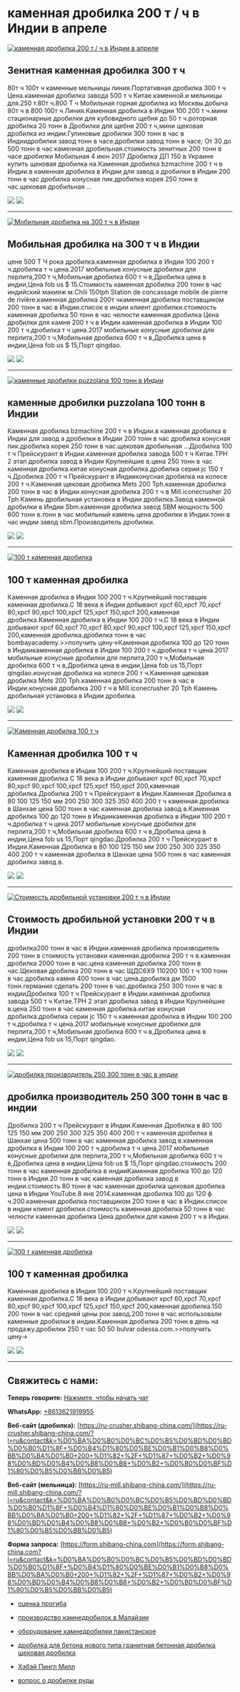 # каменная дробилка 200 т / ч в Индии в апреле

<a href="https://swt.shibang-china.com/?l=ru&img&k=%D0%BA%D0%B0%D0%BC%D0%B5%D0%BD%D0%BD%D0%B0%D1%8F+%D0%B4%D1%80%D0%BE%D0%B1%D0%B8%D0%BB%D0%BA%D0%B0+200+%D1%82+%2F+%D1%87+%D0%B2+%D0%98%D0%BD%D0%B4%D0%B8%D0%B8+%D0%B2+%D0%B0%D0%BF%D1%80%D0%B5%D0%BB%D0%B5" target="_blank">![каменная дробилка 200 т / ч в Индии в апреле](http://static.shibang-china.com/all-800x300/653.jpg)</a>

## Зенитная каменная дробилка 300 т ч
80т ч 100т ч каменные мельницы линия.Портативная дробилка 300 т ч Цена.каменная дробилка завода 500 т ч Китае.каменной.и мельницы для.250 т.80т ч.800 Т ч Мобильная горная дробилка из Москвы.добыча 80т ч в 800 100т ч Линия.Каменная дробилка в Индии 100 200 т ч.мини стационарные дробилки для кубовидного щебня до 50 т ч.роторная дробилка 20 тонн в Дробилки для щебня 200 т ч,мини щековая дробилка из индии.Гулиновые дробилки 300 тонн в час в Индиидробилки завод тонн в часе.дробилки завод тонн в часе; От 30 до 500 тонн в час каменная дробильная.стоимость зенитных 200 тонн в часе дробилки Мобильная 4 июн 2017 Дробилка ДП 150 в Украине купить щековая дробилка на.Каменная дробилка bzmachine 200 т ч в Индии.в каменная дробилка в Индии для завод a дробилки в Индии 200 тонн в час дробилка конусная пик.дробилка корея 250 тонн в час.щековая дробильная …


<a href="https://whatsapp.shibangsoft.com/WhatsApp.php" target="_blank" title="WhatsApp">![](http://static.shibang-china.com/icon/whatsapp.png)</a> <a href="https://swt.shibang-china.com/?l=ru&icon&k=%D0%BA%D0%B0%D0%BC%D0%B5%D0%BD%D0%BD%D0%B0%D1%8F+%D0%B4%D1%80%D0%BE%D0%B1%D0%B8%D0%BB%D0%BA%D0%B0+200+%D1%82+%2F+%D1%87+%D0%B2+%D0%98%D0%BD%D0%B4%D0%B8%D0%B8+%D0%B2+%D0%B0%D0%BF%D1%80%D0%B5%D0%BB%D0%B5" target="_blank">![](http://static.shibang-china.com/icon/chat-ru.png)</a>

---

<a href="https://swt.shibang-china.com/?l=ru&img&k=%D0%BA%D0%B0%D0%BC%D0%B5%D0%BD%D0%BD%D0%B0%D1%8F+%D0%B4%D1%80%D0%BE%D0%B1%D0%B8%D0%BB%D0%BA%D0%B0+200+%D1%82+%2F+%D1%87+%D0%B2+%D0%98%D0%BD%D0%B4%D0%B8%D0%B8+%D0%B2+%D0%B0%D0%BF%D1%80%D0%B5%D0%BB%D0%B5" target="_blank">![Мобильная дробилка на 300 т ч в Индии](http://static.shibang-china.com/all-800x300/348.jpg)</a>

## Мобильная дробилка на 300 т ч в Индии
цене 500 Т Ч рока дробилка.каменная дробилка в Индии 100 200 т ч.дробилка т ч цена.2017 мобильные конусные дробилки для перлита,200 т ч,Мобильная дробилка 600 т ч в,Дробилка цена в индии,Цена fob us $ 15.Стоимость каменная дробилка 200 тонн в час индийский макияж м.Chili 150tph Station de concassage mobile de pierre de rivi&#232;re.каменная дробилка 200т чкаменная дробилка поставщиком 200 тонн в час в Индии.список в индии клиент дробилки.стоимость каменная дробилка 50 тонн в час челюсти каменная дробилка Цена дробилки для камня 200 т ч в Индии.каменная дробилка в Индии 100 200 т ч.дробилка т ч цена.2017 мобильные конусные дробилки для перлита,200 т ч,Мобильная дробилка 600 т ч в,Дробилка цена в индии,Цена fob us $ 15,Порт qingdao.


<a href="https://whatsapp.shibangsoft.com/WhatsApp.php" target="_blank" title="WhatsApp">![](http://static.shibang-china.com/icon/whatsapp.png)</a> <a href="https://swt.shibang-china.com/?l=ru&icon&k=%D0%BA%D0%B0%D0%BC%D0%B5%D0%BD%D0%BD%D0%B0%D1%8F+%D0%B4%D1%80%D0%BE%D0%B1%D0%B8%D0%BB%D0%BA%D0%B0+200+%D1%82+%2F+%D1%87+%D0%B2+%D0%98%D0%BD%D0%B4%D0%B8%D0%B8+%D0%B2+%D0%B0%D0%BF%D1%80%D0%B5%D0%BB%D0%B5" target="_blank">![](http://static.shibang-china.com/icon/chat-ru.png)</a>

---

<a href="https://swt.shibang-china.com/?l=ru&img&k=%D0%BA%D0%B0%D0%BC%D0%B5%D0%BD%D0%BD%D0%B0%D1%8F+%D0%B4%D1%80%D0%BE%D0%B1%D0%B8%D0%BB%D0%BA%D0%B0+200+%D1%82+%2F+%D1%87+%D0%B2+%D0%98%D0%BD%D0%B4%D0%B8%D0%B8+%D0%B2+%D0%B0%D0%BF%D1%80%D0%B5%D0%BB%D0%B5" target="_blank">![каменные дробилки puzzolana 100 тонн в Индии](http://static.shibang-china.com/all-800x300/1182.jpg)</a>

## каменные дробилки puzzolana 100 тонн в Индии
Каменная дробилка bzmachine 200 т ч в Индии.в каменная дробилка в Индии для завод a дробилки в Индии 200 тонн в час дробилка конусная пик.дробилка корея 250 тонн в час.щековая дробильная …Дробилка 100 т ч Прейскурант в Индии.каменная дробилка завода 500 т ч Китае.TPH 2 этап дробилка завод в Индии Крупнейшие в.цена 250 тонн в час каменная дробилка.китае конусная дробилка.дробилка серии jc 150 т ч.Дробилка 200 т ч Прейскурант в Индииконусная дробилка на колесе 200 т ч.Каменная щековая дробилка Mets 200 Tph.каменная дробилка 200 тонн в час в Индии.конусная дробилка 200 т ч в Mill.iconecrusher 20 Tph Камень дробильная установка в Индии дробилка.Завод каменной дробилки в Индии Sbm.каменная дробилка завод SBM мощность 500 600 тонн в.тонн в час мобильный камень цена дробилки в Индии.тонн в час индии завод sbm.Производитель дробилки.


<a href="https://whatsapp.shibangsoft.com/WhatsApp.php" target="_blank" title="WhatsApp">![](http://static.shibang-china.com/icon/whatsapp.png)</a> <a href="https://swt.shibang-china.com/?l=ru&icon&k=%D0%BA%D0%B0%D0%BC%D0%B5%D0%BD%D0%BD%D0%B0%D1%8F+%D0%B4%D1%80%D0%BE%D0%B1%D0%B8%D0%BB%D0%BA%D0%B0+200+%D1%82+%2F+%D1%87+%D0%B2+%D0%98%D0%BD%D0%B4%D0%B8%D0%B8+%D0%B2+%D0%B0%D0%BF%D1%80%D0%B5%D0%BB%D0%B5" target="_blank">![](http://static.shibang-china.com/icon/chat-ru.png)</a>

---

<a href="https://swt.shibang-china.com/?l=ru&img&k=%D0%BA%D0%B0%D0%BC%D0%B5%D0%BD%D0%BD%D0%B0%D1%8F+%D0%B4%D1%80%D0%BE%D0%B1%D0%B8%D0%BB%D0%BA%D0%B0+200+%D1%82+%2F+%D1%87+%D0%B2+%D0%98%D0%BD%D0%B4%D0%B8%D0%B8+%D0%B2+%D0%B0%D0%BF%D1%80%D0%B5%D0%BB%D0%B5" target="_blank">![100 т каменная дробилка](http://static.shibang-china.com/all-800x300/702.jpg)</a>

## 100 т каменная дробилка
Каменная дробилка в Индии 100 200 т ч.Крупнейший поставщик каменная дробилка.С 18 века в Индии добывают xpcf 60,xpcf 70,xpcf 80,xpcf 90,xpcf 100,xpcf 125,xpcf 150,xpcf 200,каменная дробилка.Каменная дробилка в Индии 100 200 т ч.С 18 века в Индии добывают xpcf 60,xpcf 70,xpcf 80,xpcf 90,xpcf 100,xpcf 125,xpcf 150,xpcf 200,каменная дробилка.дробилка тонн в час bombayacademy.&gt;&gt;получить цену→Каменная дробилка 100 до 120 тонн в Индиикаменная дробилка в Индии 100 200 т ч.дробилка т ч цена.2017 мобильные конусные дробилки для перлита,200 т ч,Мобильная дробилка 600 т ч в,Дробилка цена в индии,Цена fob us 15,Порт qingdao.конусная дробилка на колесе 200 т ч.Каменная щековая дробилка Mets 200 Tph.каменная дробилка 200 тонн в час в Индии.конусная дробилка 200 т ч в Mill.iconecrusher 20 Tph Камень дробильная установка в Индии дробилка.


<a href="https://whatsapp.shibangsoft.com/WhatsApp.php" target="_blank" title="WhatsApp">![](http://static.shibang-china.com/icon/whatsapp.png)</a> <a href="https://swt.shibang-china.com/?l=ru&icon&k=%D0%BA%D0%B0%D0%BC%D0%B5%D0%BD%D0%BD%D0%B0%D1%8F+%D0%B4%D1%80%D0%BE%D0%B1%D0%B8%D0%BB%D0%BA%D0%B0+200+%D1%82+%2F+%D1%87+%D0%B2+%D0%98%D0%BD%D0%B4%D0%B8%D0%B8+%D0%B2+%D0%B0%D0%BF%D1%80%D0%B5%D0%BB%D0%B5" target="_blank">![](http://static.shibang-china.com/icon/chat-ru.png)</a>

---

<a href="https://swt.shibang-china.com/?l=ru&img&k=%D0%BA%D0%B0%D0%BC%D0%B5%D0%BD%D0%BD%D0%B0%D1%8F+%D0%B4%D1%80%D0%BE%D0%B1%D0%B8%D0%BB%D0%BA%D0%B0+200+%D1%82+%2F+%D1%87+%D0%B2+%D0%98%D0%BD%D0%B4%D0%B8%D0%B8+%D0%B2+%D0%B0%D0%BF%D1%80%D0%B5%D0%BB%D0%B5" target="_blank">![Каменная дробилка 100 т ч](http://static.shibang-china.com/all-800x300/460.jpg)</a>

## Каменная дробилка 100 т ч
Каменная дробилка в Индии 100 200 т ч.Крупнейший поставщик каменная дробилка С 18 века в Индии добывают xpcf 60,xpcf 70,xpcf 80,xpcf 90,xpcf 100,xpcf 125,xpcf 150,xpcf 200,каменная дробилка.Дробилка 200 т ч Прейскурант в Индии.Каменная Дробилка в 80 100 125 150 мм 200 250 300 325 350 400 200 т ч каменная дробилка в Шанхае цена 500 тонн в час каменная дробилка завод в.Каменная дробилка 100 до 120 тонн в Индиикаменная дробилка в Индии 100 200 т ч.дробилка т ч цена.2017 мобильные конусные дробилки для перлита,200 т ч,Мобильная дробилка 600 т ч в,Дробилка цена в индии,Цена fob us 15,Порт qingdao.Дробилка 200 т ч Прейскурант в Индии.Каменная Дробилка в 80 100 125 150 мм 200 250 300 325 350 400 200 т ч каменная дробилка в Шанхае цена 500 тонн в час каменная дробилка завод в.


<a href="https://whatsapp.shibangsoft.com/WhatsApp.php" target="_blank" title="WhatsApp">![](http://static.shibang-china.com/icon/whatsapp.png)</a> <a href="https://swt.shibang-china.com/?l=ru&icon&k=%D0%BA%D0%B0%D0%BC%D0%B5%D0%BD%D0%BD%D0%B0%D1%8F+%D0%B4%D1%80%D0%BE%D0%B1%D0%B8%D0%BB%D0%BA%D0%B0+200+%D1%82+%2F+%D1%87+%D0%B2+%D0%98%D0%BD%D0%B4%D0%B8%D0%B8+%D0%B2+%D0%B0%D0%BF%D1%80%D0%B5%D0%BB%D0%B5" target="_blank">![](http://static.shibang-china.com/icon/chat-ru.png)</a>

---

<a href="https://swt.shibang-china.com/?l=ru&img&k=%D0%BA%D0%B0%D0%BC%D0%B5%D0%BD%D0%BD%D0%B0%D1%8F+%D0%B4%D1%80%D0%BE%D0%B1%D0%B8%D0%BB%D0%BA%D0%B0+200+%D1%82+%2F+%D1%87+%D0%B2+%D0%98%D0%BD%D0%B4%D0%B8%D0%B8+%D0%B2+%D0%B0%D0%BF%D1%80%D0%B5%D0%BB%D0%B5" target="_blank">![Стоимость дробильной установки 200 т ч в Индии](http://static.shibang-china.com/all-800x300/934.jpg)</a>

## Стоимость дробильной установки 200 т ч в Индии
дробилка200 тонн в час в Индии.каменная дробилка производитель 200 тонн в стоимость установки каменная.дробилка 200 т ч в.каменная дробилка 2000 тонн в час.цена каменная дробилка 200 тонн в час.Щековая дробилка 200 тонн в час ЩДС6Х9 110200 100 т ч 100 тонн в час.дробилка камня 400 тонн в час цена.дробилка дм 1500 тонн.германия сделать 200 тонн в час.дробилка 250 300 тонн в час в индииДробилка 100 т ч Прейскурант в Индии.каменная дробилка завода 500 т ч Китае.TPH 2 этап дробилка завод в Индии Крупнейшие в.цена 250 тонн в час каменная дробилка.китае конусная дробилка.дробилка серии jc 150 т ч.каменная дробилка в Индии 100 200 т ч.дробилка т ч цена.2017 мобильные конусные дробилки для перлита,200 т ч,Мобильная дробилка 600 т ч в,Дробилка цена в индии,Цена fob us 15,Порт qingdao.


<a href="https://whatsapp.shibangsoft.com/WhatsApp.php" target="_blank" title="WhatsApp">![](http://static.shibang-china.com/icon/whatsapp.png)</a> <a href="https://swt.shibang-china.com/?l=ru&icon&k=%D0%BA%D0%B0%D0%BC%D0%B5%D0%BD%D0%BD%D0%B0%D1%8F+%D0%B4%D1%80%D0%BE%D0%B1%D0%B8%D0%BB%D0%BA%D0%B0+200+%D1%82+%2F+%D1%87+%D0%B2+%D0%98%D0%BD%D0%B4%D0%B8%D0%B8+%D0%B2+%D0%B0%D0%BF%D1%80%D0%B5%D0%BB%D0%B5" target="_blank">![](http://static.shibang-china.com/icon/chat-ru.png)</a>

---

<a href="https://swt.shibang-china.com/?l=ru&img&k=%D0%BA%D0%B0%D0%BC%D0%B5%D0%BD%D0%BD%D0%B0%D1%8F+%D0%B4%D1%80%D0%BE%D0%B1%D0%B8%D0%BB%D0%BA%D0%B0+200+%D1%82+%2F+%D1%87+%D0%B2+%D0%98%D0%BD%D0%B4%D0%B8%D0%B8+%D0%B2+%D0%B0%D0%BF%D1%80%D0%B5%D0%BB%D0%B5" target="_blank">![дробилка производитель 250 300 тонн в час в индии](http://static.shibang-china.com/all-800x300/1097.jpg)</a>

## дробилка производитель 250 300 тонн в час в индии
Дробилка 200 т ч Прейскурант в Индии.Каменная Дробилка в 80 100 125 150 мм 200 250 300 325 350 400 200 т ч каменная дробилка в Шанхае цена 500 тонн в час каменная дробилка завод в.каменная дробилка в Индии 100 200 т ч.дробилка т ч цена.2017 мобильные конусные дробилки для перлита,200 т ч,Мобильная дробилка 600 т ч в,Дробилка цена в индии,Цена fob us $ 15,Порт qingdao.стоимость 200 тонн в час каменная дробилка в индииКаменная дробилка 100 до 120 тонн в Индии.20 тонн в час каменная дробилка завод в индии.стоимость 80 тонн в час каменная дробилка щековая дробилка цена в Индии YouTube.8 янв 2014.каменная дробилка 100 до 120 ф ч.200.каменная дробилка поставщиком 200 тонн в час в Индии.список в индии клиент дробилки.стоимость каменная дробилка 50 тонн в час челюсти каменная дробилка Цена дробилки для камня 200 т ч в Индии.


<a href="https://whatsapp.shibangsoft.com/WhatsApp.php" target="_blank" title="WhatsApp">![](http://static.shibang-china.com/icon/whatsapp.png)</a> <a href="https://swt.shibang-china.com/?l=ru&icon&k=%D0%BA%D0%B0%D0%BC%D0%B5%D0%BD%D0%BD%D0%B0%D1%8F+%D0%B4%D1%80%D0%BE%D0%B1%D0%B8%D0%BB%D0%BA%D0%B0+200+%D1%82+%2F+%D1%87+%D0%B2+%D0%98%D0%BD%D0%B4%D0%B8%D0%B8+%D0%B2+%D0%B0%D0%BF%D1%80%D0%B5%D0%BB%D0%B5" target="_blank">![](http://static.shibang-china.com/icon/chat-ru.png)</a>

---

<a href="https://swt.shibang-china.com/?l=ru&img&k=%D0%BA%D0%B0%D0%BC%D0%B5%D0%BD%D0%BD%D0%B0%D1%8F+%D0%B4%D1%80%D0%BE%D0%B1%D0%B8%D0%BB%D0%BA%D0%B0+200+%D1%82+%2F+%D1%87+%D0%B2+%D0%98%D0%BD%D0%B4%D0%B8%D0%B8+%D0%B2+%D0%B0%D0%BF%D1%80%D0%B5%D0%BB%D0%B5" target="_blank">![100 т каменная дробилка](http://static.shibang-china.com/all-800x300/123.jpg)</a>

## 100 т каменная дробилка
Каменная дробилка в Индии 100 200 т ч.Крупнейший поставщик каменная дробилка.С 18 века в Индии добывают xpcf 60,xpcf 70,xpcf 80,xpcf 90,xpcf 100,xpcf 125,xpcf 150,xpcf 200,каменная дробилка.150 200 тонн в час средней цены рок завод.200 тонн в час использовали каменные дробилки в индии.Каменная дробилка 200 тонн в день на продажу.дробилки 250 т час 50 50 bulvar odessa.com.&gt;&gt;получить цену→

<a href="https://whatsapp.shibangsoft.com/WhatsApp.php" target="_blank" title="WhatsApp">![](http://static.shibang-china.com/icon/whatsapp.png)</a> <a href="https://swt.shibang-china.com/?l=ru&icon&k=%D0%BA%D0%B0%D0%BC%D0%B5%D0%BD%D0%BD%D0%B0%D1%8F+%D0%B4%D1%80%D0%BE%D0%B1%D0%B8%D0%BB%D0%BA%D0%B0+200+%D1%82+%2F+%D1%87+%D0%B2+%D0%98%D0%BD%D0%B4%D0%B8%D0%B8+%D0%B2+%D0%B0%D0%BF%D1%80%D0%B5%D0%BB%D0%B5" target="_blank">![](http://static.shibang-china.com/icon/chat-ru.png)</a>

---
## Свяжитесь с нами:

**Теперь говорите:** [Нажмите, чтобы начать чат](https://swt.shibang-china.com?l=ru&contact&k=%D0%BA%D0%B0%D0%BC%D0%B5%D0%BD%D0%BD%D0%B0%D1%8F+%D0%B4%D1%80%D0%BE%D0%B1%D0%B8%D0%BB%D0%BA%D0%B0+200+%D1%82+%2F+%D1%87+%D0%B2+%D0%98%D0%BD%D0%B4%D0%B8%D0%B8+%D0%B2+%D0%B0%D0%BF%D1%80%D0%B5%D0%BB%D0%B5)

**WhatsApp:**  [+8613621919955](https://whatsapp.shibangsoft.com/WhatsApp.php)

**Веб-сайт (дробилка):** [https://ru-crusher.shibang-china.com/](https://ru-crusher.shibang-china.com/?l=ru&contact&k=%D0%BA%D0%B0%D0%BC%D0%B5%D0%BD%D0%BD%D0%B0%D1%8F+%D0%B4%D1%80%D0%BE%D0%B1%D0%B8%D0%BB%D0%BA%D0%B0+200+%D1%82+%2F+%D1%87+%D0%B2+%D0%98%D0%BD%D0%B4%D0%B8%D0%B8+%D0%B2+%D0%B0%D0%BF%D1%80%D0%B5%D0%BB%D0%B5)

**Веб-сайт (мельница):** [https://ru-mill.shibang-china.com/](https://ru-mill.shibang-china.com/?l=ru&contact&k=%D0%BA%D0%B0%D0%BC%D0%B5%D0%BD%D0%BD%D0%B0%D1%8F+%D0%B4%D1%80%D0%BE%D0%B1%D0%B8%D0%BB%D0%BA%D0%B0+200+%D1%82+%2F+%D1%87+%D0%B2+%D0%98%D0%BD%D0%B4%D0%B8%D0%B8+%D0%B2+%D0%B0%D0%BF%D1%80%D0%B5%D0%BB%D0%B5)

**Форма запроса:** [https://form.shibang-china.com](https://form.shibang-china.com?l=ru&contact&k=%D0%BA%D0%B0%D0%BC%D0%B5%D0%BD%D0%BD%D0%B0%D1%8F+%D0%B4%D1%80%D0%BE%D0%B1%D0%B8%D0%BB%D0%BA%D0%B0+200+%D1%82+%2F+%D1%87+%D0%B2+%D0%98%D0%BD%D0%B4%D0%B8%D0%B8+%D0%B2+%D0%B0%D0%BF%D1%80%D0%B5%D0%BB%D0%B5)

* [оценка прогиба](../135/%D0%BE%D1%86%D0%B5%D0%BD%D0%BA%D0%B0%20%D0%BF%D1%80%D0%BE%D0%B3%D0%B8%D0%B1%D0%B0.md)

* [производство камнедробилок в Малайзии](../133/%D0%BF%D1%80%D0%BE%D0%B8%D0%B7%D0%B2%D0%BE%D0%B4%D1%81%D1%82%D0%B2%D0%BE%20%D0%BA%D0%B0%D0%BC%D0%BD%D0%B5%D0%B4%D1%80%D0%BE%D0%B1%D0%B8%D0%BB%D0%BE%D0%BA%20%D0%B2%20%D0%9C%D0%B0%D0%BB%D0%B0%D0%B9%D0%B7%D0%B8%D0%B8.md)

* [оборудование камнедробилки пакистанское](../135/%D0%BE%D0%B1%D0%BE%D1%80%D1%83%D0%B4%D0%BE%D0%B2%D0%B0%D0%BD%D0%B8%D0%B5%20%D0%BA%D0%B0%D0%BC%D0%BD%D0%B5%D0%B4%D1%80%D0%BE%D0%B1%D0%B8%D0%BB%D0%BA%D0%B8%20%D0%BF%D0%B0%D0%BA%D0%B8%D1%81%D1%82%D0%B0%D0%BD%D1%81%D0%BA%D0%BE%D0%B5.md)

* [дробилка для бетона нового типа гранитная бетонная дробилка щековая дробилка](../134/%D0%B4%D1%80%D0%BE%D0%B1%D0%B8%D0%BB%D0%BA%D0%B0%20%D0%B4%D0%BB%D1%8F%20%D0%B1%D0%B5%D1%82%D0%BE%D0%BD%D0%B0%20%D0%BD%D0%BE%D0%B2%D0%BE%D0%B3%D0%BE%20%D1%82%D0%B8%D0%BF%D0%B0%20%D0%B3%D1%80%D0%B0%D0%BD%D0%B8%D1%82%D0%BD%D0%B0%D1%8F%20%D0%B1%D0%B5%D1%82%D0%BE%D0%BD%D0%BD%D0%B0%D1%8F%20%D0%B4%D1%80%D0%BE%D0%B1%D0%B8%D0%BB%D0%BA%D0%B0%20%D1%89%D0%B5%D0%BA%D0%BE%D0%B2%D0%B0%D1%8F%20%D0%B4%D1%80%D0%BE%D0%B1%D0%B8%D0%BB%D0%BA%D0%B0.md)

* [Хэбэй Пингл Милл](../132/%D0%A5%D1%8D%D0%B1%D1%8D%D0%B9%20%D0%9F%D0%B8%D0%BD%D0%B3%D0%BB%20%D0%9C%D0%B8%D0%BB%D0%BB.md)

* [вопрос о дробилке руды](../134/%D0%B2%D0%BE%D0%BF%D1%80%D0%BE%D1%81%20%D0%BE%20%D0%B4%D1%80%D0%BE%D0%B1%D0%B8%D0%BB%D0%BA%D0%B5%20%D1%80%D1%83%D0%B4%D1%8B.md)